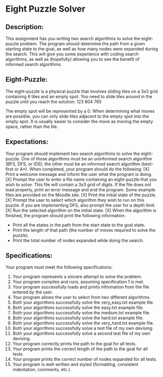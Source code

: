 # Eight Puzzle Solver

## Description:
This assignment has you writing two search algorithms to solve the eight-puzzle problem. The program should determine the path from a given starting state to the goal, as well as how many nodes were expanded during the search. This will give you some experience with coding search algorithms, as well as (hopefully) allowing you to see the benefit of informed search algorithms.

## Eight-Puzzle:
The eight-puzzle is a physical puzzle that involves sliding tiles on a 3x3 grid containing 8 tiles and an empty spot. You need to slide tiles around in the puzzle until you reach the solution:
          123 
          804 
          765

The empty spot will be represented by a 0. When determining what moves are possible, you can only slide tiles adjacent to the empty spot into the empty spot. It is usually easier to consider the move as moving the empty space, rather than the tile.

## Expectations:
Your program should implement two search algorithms to solve the eight-puzzle. One of those algorithms must be an uninformed search algorithm (BFS, DFS, or IDS); the other must be an informed search algorithm (best-first or A*).
When completed, your program should do the following:
[X] Print a welcome message and inform the user what the program is doing.
[X] Prompt the user to enter a file name containing an eight-puzzle that you wish to solve. This
file will contain a 3x3 grid of digits. If the file does not load properly, print an error message
and end the program. Some example files are provided on the Moodle site.
[X] Print the initial state of the puzzle.
[X] Prompt the user to select which algorithm they wish to run on this puzzle. If you are
implementing DFS, also prompt the user for a depth limit.
[X] Run the selected algorithm on the initial state.
[X] When the algorithm is finished, the program should print the following information:
  - Print all the states in the path from the start state to the goal state.
  - Print the length of that path (the number of moves required to solve the puzzle).
  - Print the total number of nodes expanded while doing the search.

## Specifications:
Your program must meet the following specifications:
1. Your program represents a sincere attempt to solve the problem.
2. Your program compiles and runs, assuming specification 1 is met.
3. Your program successfully loads and prints information from the file entered by the user.
4. Your program allows the user to select from two different algorithms.
5. Both your algorithms successfully solve the very_easy.txt example file.
6. Both your algorithms successfully solve the easy.txt example file.
7. Both your algorithms successfully solve the medium.txt example file.
8. Both your algorithms successfully solve the hard.txt example file.
9. Both your algorithms successfully solve the very_hard.txt example file.
10. Both your algorithms successfully solve a test file of my own devising.
11. Both your algorithms successfully solve a second test file of my own devising.
12. Your program correctly prints the path to the goal for all tests.
13. Your program prints the correct length of the path to the goal for all tests.
14. Your program prints the correct number of nodes expanded for all tests.
15. Your program is well-written and styled (formatting, consistent indentation, comments, etc.).
